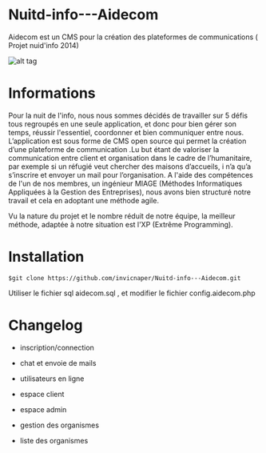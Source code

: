 Nuitd-info---Aidecom
====================

Aidecom est un CMS pour la création des plateformes de communications ( Projet nuid'info 2014)

![alt tag](https://cdn1.iconfinder.com/data/icons/flat-artistic-shopping-icons/32/support-128.png)

Informations
============

Pour la nuit de l'info, nous nous sommes décidés de travailler sur 5 défis tous regroupés en une seule application, et donc pour bien gérer son temps, réussir l'essentiel, coordonner et bien communiquer entre nous. L’application est sous forme de CMS open source qui permet la création d’une plateforme de communication .Lu but étant de valoriser la communication entre client et organisation dans le cadre de l’humanitaire, par exemple si un réfugié veut chercher des maisons d’accueils, i n’a qu’a s’inscrire et envoyer un mail pour l’organisation. A l'aide des compétences de l'un de nos membres, un ingénieur MIAGE (Méthodes Informatiques Appliquées à la Gestion des Entreprises), nous avons bien structuré notre travail et cela en adoptant une méthode agile.

Vu la nature du projet et le nombre réduit de notre équipe, la meilleur méthode, adaptée à notre situation est l'XP (Extrême Programming).


Installation
============

    $git clone https://github.com/invicnaper/Nuitd-info---Aidecom.git
    
Utiliser le fichier sql aidecom.sql , et modifier le fichier config.aidecom.php

Changelog
===========

* inscription/connection

* chat et envoie de mails

* utilisateurs en ligne

* espace client

* espace admin

* gestion des organismes

* liste des organismes
